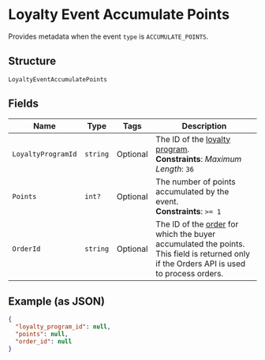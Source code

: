 
# Loyalty Event Accumulate Points

Provides metadata when the event `type` is `ACCUMULATE_POINTS`.

## Structure

`LoyaltyEventAccumulatePoints`

## Fields

| Name | Type | Tags | Description |
|  --- | --- | --- | --- |
| `LoyaltyProgramId` | `string` | Optional | The ID of the [loyalty program](../../doc/models/loyalty-program.md).<br>**Constraints**: *Maximum Length*: `36` |
| `Points` | `int?` | Optional | The number of points accumulated by the event.<br>**Constraints**: `>= 1` |
| `OrderId` | `string` | Optional | The ID of the [order](../../doc/models/order.md) for which the buyer accumulated the points.<br>This field is returned only if the Orders API is used to process orders. |

## Example (as JSON)

```json
{
  "loyalty_program_id": null,
  "points": null,
  "order_id": null
}
```

